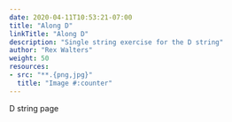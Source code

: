 ```yaml
---
date: 2020-04-11T10:53:21-07:00
title: "Along D"
linkTitle: "Along D"
description: "Single string exercise for the D string"
author: "Rex Walters"
weight: 50
resources:
- src: "**.{png,jpg}"
  title: "Image #:counter"
---
```


D string page
